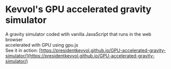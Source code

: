 # Kevvol's GPU accelerated gravity simulator

A gravity simulator coded wtih vanilla JavaScript that runs in the web browser\
accelerated with GPU using gpu.js
\
See it in action: [https://presidentkevvol.github.io/GPU-accelerated-gravity-simulator/](https://presidentkevvol.github.io/GPU-accelerated-gravity-simulator/)